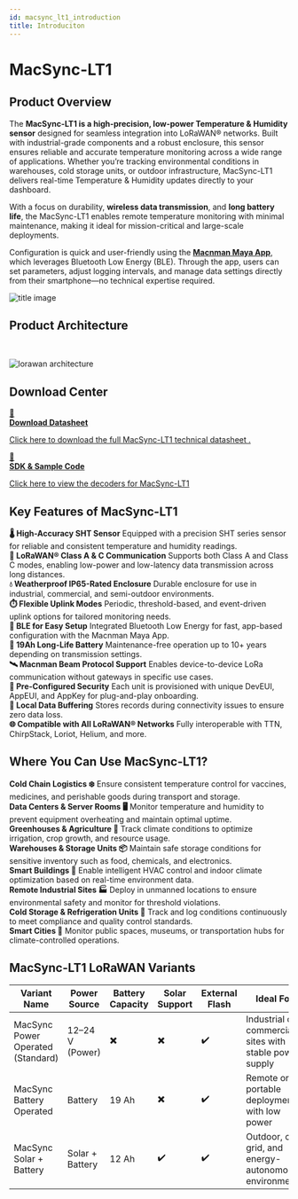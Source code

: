 ```yaml
---
id: macsync_lt1_introduction
title: Introduciton
---
```


# MacSync-LT1

## Product Overview

The **MacSync-LT1 is a high-precision, low-power Temperature & Humidity sensor** designed for seamless integration into LoRaWAN® networks. Built with industrial-grade components and a robust enclosure, this sensor ensures reliable and accurate temperature monitoring across a wide range of applications. Whether you’re tracking environmental conditions in warehouses, cold storage units, or outdoor infrastructure, MacSync-LT1 delivers real-time Temperature & Humidity updates directly to your dashboard.

With a focus on durability, **wireless data transmission**, and **long battery life**, the MacSync-LT1 enables remote temperature monitoring with minimal maintenance, making it ideal for mission-critical and large-scale deployments.

Configuration is quick and user-friendly using the [**Macnman Maya App**](https://play.google.com/store/apps/details?id=com.macnman.app&pcampaignid=web_share), which leverages Bluetooth Low Energy (BLE). Through the app, users can set parameters, adjust logging intervals, and manage data settings directly from their smartphone—no technical expertise required.

![title image](/img/lorawan/sensors/temperaturehumi/tinyy.svg)

## Product Architecture
<br/>

![lorawan architecture](/img/lorawan/lorawan_macsync_archi.svg)

## Download Center

<div className="icon-card-grid">
  <a href="https://drive.google.com/file/d/160C4s1MZkL_QHsDzzE9iVL3f-D2RmYdn/view?usp=sharing" 
  className="icon-card">
    <div className="icon">📂</div>  
    <div>
      <strong>Download Datasheet</strong>
      <p>Click here to download the full MacSync-LT1 technical datasheet
.</p>
    </div>
  </a>
  <a href="https://github.com/MacnMan/LoRa_Module_SDK/tree/main/SDK/LoRaWAN_AT_Slave" 
  className="icon-card">
    <div className="icon">📝</div>
    <div>
      <strong>SDK & Sample Code</strong>
      <p>Click here to view the decoders for MacSync-LT1</p>
    </div>
  </a>
</div>

<div style={{ margin: "2rem 0" }}></div>


## Key Features of MacSync-LT1

<div className="reusable-feature-grid">
  <div className="reusable-feature-card">
    <strong>🌡️ High-Accuracy SHT Sensor</strong>
    Equipped with a precision SHT series sensor for reliable and consistent temperature and humidity readings.
  </div>
  <div className="reusable-feature-card">
    <strong>📡 LoRaWAN® Class A & C Communication</strong>
    Supports both Class A and Class C modes, enabling low-power and low-latency data transmission across long distances.
  </div>
  <div className="reusable-feature-card">
    <strong>💧 Weatherproof IP65-Rated Enclosure</strong>
    Durable enclosure for use in industrial, commercial, and semi-outdoor environments.
  </div>
  <div className="reusable-feature-card">
    <strong>⏱️ Flexible Uplink Modes</strong>
    Periodic, threshold-based, and event-driven uplink options for tailored monitoring needs.
  </div>
  <div className="reusable-feature-card">
    <strong>📲 BLE for Easy Setup</strong>
    Integrated Bluetooth Low Energy for fast, app-based configuration with the Macnman Maya App.
  </div>
  <div className="reusable-feature-card">
    <strong>🔋 19Ah Long-Life Battery</strong>
    Maintenance-free operation up to 10+ years depending on transmission settings.
  </div>
  <div className="reusable-feature-card">
    <strong>🛰️ Macnman Beam Protocol Support</strong>
    Enables device-to-device LoRa communication without gateways in specific use cases.
  </div>
  <div className="reusable-feature-card">
    <strong>🔐 Pre-Configured Security</strong>
    Each unit is provisioned with unique DevEUI, AppEUI, and AppKey for plug-and-play onboarding.
  </div>
  <div className="reusable-feature-card">
    <strong>🧠 Local Data Buffering</strong>
    Stores records during connectivity issues to ensure zero data loss.
  </div>
  <div className="reusable-feature-card">
    <strong>🌐 Compatible with All LoRaWAN® Networks</strong>
    Fully interoperable with TTN, ChirpStack, Loriot, Helium, and more.
  </div>
</div>

## Where You Can Use MacSync-LT1?

<div className="reusable-feature-grid">
  <div className="reusable-feature-card">
    <strong>Cold Chain Logistics ❄️</strong>
    Ensure consistent temperature control for vaccines, medicines, and perishable goods during transport and storage.
  </div>
  <div className="reusable-feature-card">
    <strong>Data Centers & Server Rooms 🖥️</strong>
    Monitor temperature and humidity to prevent equipment overheating and maintain optimal uptime.
  </div>
  <div className="reusable-feature-card">
    <strong>Greenhouses & Agriculture 🌿</strong>
    Track climate conditions to optimize irrigation, crop growth, and resource usage.
  </div>
  <div className="reusable-feature-card">
    <strong>Warehouses & Storage Units 📦</strong>
    Maintain safe storage conditions for sensitive inventory such as food, chemicals, and electronics.
  </div>
  <div className="reusable-feature-card">
    <strong>Smart Buildings 🏢</strong>
    Enable intelligent HVAC control and indoor climate optimization based on real-time environment data.
  </div>
  <div className="reusable-feature-card">
    <strong>Remote Industrial Sites 🏭</strong>
    Deploy in unmanned locations to ensure environmental safety and monitor for threshold violations.
  </div>
  <div className="reusable-feature-card">
    <strong>Cold Storage & Refrigeration Units 🧊</strong>
    Track and log conditions continuously to meet compliance and quality control standards.
  </div>
  <div className="reusable-feature-card">
    <strong>Smart Cities 🌆</strong>
    Monitor public spaces, museums, or transportation hubs for climate-controlled operations.
  </div>
</div>


##  MacSync-LT1 LoRaWAN Variants

<table className="parameter-table">
  <thead>
    <tr>
      <th>Variant Name</th>
      <th>Power Source</th>
      <th>Battery Capacity</th>
      <th>Solar Support</th>
      <th>External Flash</th>
      <th>Ideal For</th>
    </tr>
  </thead>
  <tbody>
    <tr>
      <td>MacSync Power Operated (Standard)</td>
      <td>12–24 V (Power)</td>
      <td>✖️</td>
      <td>✖️</td>
      <td>✔️</td>
      <td>Industrial or commercial sites with stable power supply</td>
    </tr>
    <tr>
      <td>MacSync Battery Operated</td>
      <td>Battery</td>
      <td>19 Ah</td>
      <td>✖️</td>
      <td>✔️</td>
      <td>Remote or portable deployments with low power</td>
    </tr>
    <tr>
      <td>MacSync Solar + Battery</td>
      <td>Solar + Battery</td>
      <td>12 Ah</td>
      <td>✔️</td>
      <td>✔️</td>
      <td>Outdoor, off-grid, and energy-autonomous environments</td>
    </tr>
  </tbody>
</table>
